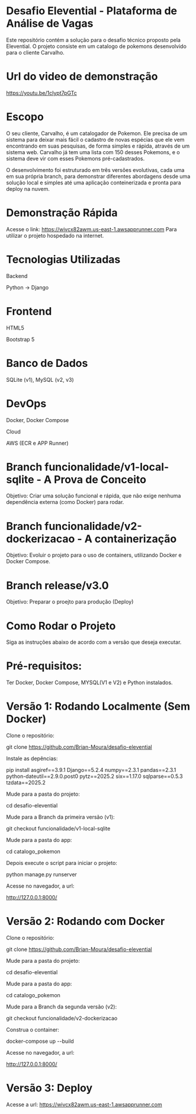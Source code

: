 # Desafio Elevential - Plataforma de Análise de Vagas

Este repositório contém a solução para o desafio técnico proposto pela Elevential. O projeto consiste em um catalogo de pokemons desenvolvido para o cliente Carvalho.

# Url do video de demonstração

https://youtu.be/1cIypt7pGTc

# Escopo

O seu cliente, Carvalho, é um catalogador de Pokemon. Ele precisa de um sistema para deixar mais fácil o cadastro de novas espécias que ele vem encontrando em suas pesquisas, de forma simples e rápida, através de um sistema web. Carvalho já tem uma lista com 150 desses Pokemons, e o sistema deve vir com esses Pokemons pré-cadastrados.

O desenvolvimento foi estruturado em três versões evolutivas, cada uma em sua própria branch, para demonstrar diferentes abordagens desde uma solução local e simples até uma aplicação conteinerizada e pronta para deploy na nuvem.

# Demonstração Rápida

Acesse o link: https://wivcx82awm.us-east-1.awsapprunner.com
Para utilizar o projeto hospedado na internet.

# Tecnologias Utilizadas

Backend

Python -> Django

# Frontend

HTML5

Bootstrap 5

# Banco de Dados

SQLite (v1), MySQL (v2, v3)

# DevOps

Docker, Docker Compose

Cloud

AWS (ECR e APP Runner)

# Branch funcionalidade/v1-local-sqlite - A Prova de Conceito

Objetivo: Criar uma solução funcional e rápida, que não exige nenhuma dependência externa (como Docker) para rodar.

# Branch funcionalidade/v2-dockerizacao - A containerização

Objetivo: Evoluir o projeto para o uso de containers, utilizando Docker e Docker Compose.

# Branch release/v3.0

Objetivo: Preparar o proejto para produção (Deploy)

# Como Rodar o Projeto

Siga as instruções abaixo de acordo com a versão que deseja executar.

# Pré-requisitos:

Ter Docker, Docker Compose, MYSQL(V1 e V2) e Python instalados.

# Versão 1: Rodando Localmente (Sem Docker)

Clone o repositório:

git clone https://github.com/Brian-Moura/desafio-elevential

Instale as depências:

pip install asgiref==3.9.1 Django==5.2.4 numpy==2.3.1 pandas==2.3.1 python-dateutil==2.9.0.post0 pytz==2025.2 six==1.17.0 sqlparse==0.5.3 tzdata==2025.2

Mude para a pasta do projeto:

cd desafio-elevential

Mude para a Branch da primeira versão (v1):

git checkout funcionalidade/v1-local-sqlite

Mude para a pasta do app:

cd catalogo_pokemon

Depois execute o script para iniciar o projeto:

python manage.py runserver

Acesse no navegador, a url:

http://127.0.0.1:8000/

# Versão 2: Rodando com Docker

Clone o repositório:

git clone https://github.com/Brian-Moura/desafio-elevential

Mude para a pasta do projeto:

cd desafio-elevential

Mude para a pasta do app:

cd catalogo_pokemon

Mude para a Branch da segunda versão (v2):

git checkout funcionalidade/v2-dockerizacao

Construa o container:

docker-compose up --build

Acesse no navegador, a url:

http://127.0.0.1:8000/

# Versão 3: Deploy

Acesse a url: https://wivcx82awm.us-east-1.awsapprunner.com